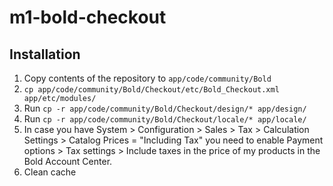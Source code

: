 # m1-bold-checkout

## Installation

1. Copy contents of the repository to `app/code/community/Bold`
2. `cp app/code/community/Bold/Checkout/etc/Bold_Checkout.xml app/etc/modules/`
3. Run `cp -r app/code/community/Bold/Checkout/design/* app/design/`
4. Run `cp -r app/code/community/Bold/Checkout/locale/* app/locale/`
5. In case you have System > Configuration > Sales > Tax > Calculation Settings > Catalog Prices = "Including Tax" you need to enable
    Payment options > Tax settings > Include taxes in the price of my products in the Bold Account Center.
6. Clean cache
